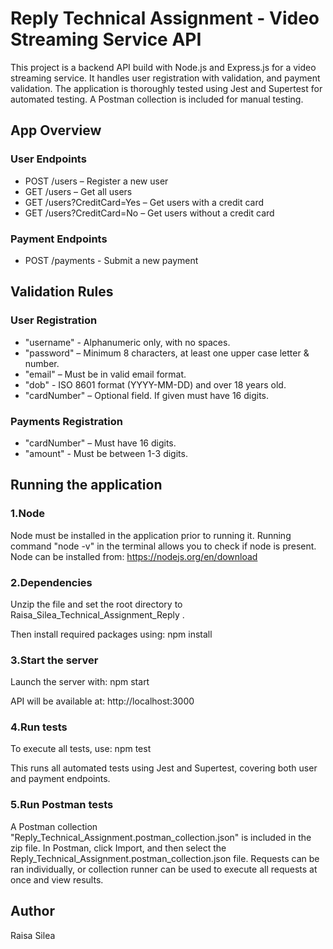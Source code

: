 # Reply Technical Assignment - Video Streaming Service API

This project is a backend API build with Node.js and Express.js for a video streaming service. It handles user registration with validation, and payment validation. The application is thoroughly tested using Jest and Supertest for automated testing. A Postman collection is included for manual testing. 

## App Overview  
### User Endpoints
- POST /users               – Register a new user 
- GET /users                – Get all users 
- GET /users?CreditCard=Yes – Get users with a credit card 
- GET /users?CreditCard=No  – Get users without a credit card

### Payment Endpoints
- POST /payments - Submit a new payment

## Validation Rules
### User Registration
- "username"   - Alphanumeric only, with no spaces.
- "password"   – Minimum 8 characters, at least one upper case letter & number.
- "email"      – Must be in valid email format.
- "dob"        - ISO 8601 format (YYYY-MM-DD) and over 18 years old.
- "cardNumber" – Optional field. If given must have 16 digits. 

### Payments Registration
- "cardNumber" – Must have 16 digits.
- "amount"     - Must be between 1-3 digits.  


## Running the application 
### 1.Node
Node must be installed in the application prior to running it. 
Running command "node -v" in the terminal allows you to check if node is present. 
Node can be installed from: https://nodejs.org/en/download

### 2.Dependencies
Unzip the file and set the root directory to Raisa_Silea_Technical_Assignment_Reply .

Then install required packages using:
npm install

### 3.Start the server
Launch the server with:
npm start

API will be available at: http://localhost:3000

### 4.Run tests
To execute all tests, use:
npm test

This runs all automated tests using Jest and Supertest, covering both user and payment endpoints.

### 5.Run Postman tests
A Postman collection "Reply_Technical_Assignment.postman_collection.json" is included in the zip file. 
In Postman, click Import, and then select the Reply_Technical_Assignment.postman_collection.json file. 
Requests can be ran individually, or collection runner can be used to execute all requests at once and view results. 

## Author 
Raisa Silea

